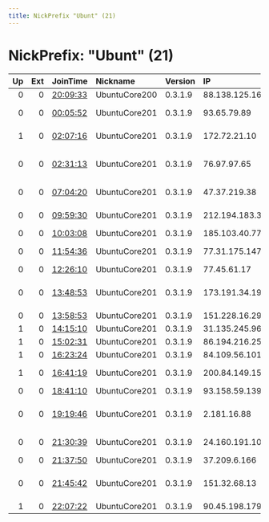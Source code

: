 ```yaml
---
title: NickPrefix "Ubunt" (21)
---
```


# NickPrefix: "Ubunt" (21)

|   Up |   Ext | JoinTime                                                                                            | Nickname      | Version   | IP             | AS                                       | CC   |   ORp |   Dirp | OS    | Contact   |   eFamMembers |
|-----:|------:|:----------------------------------------------------------------------------------------------------|:--------------|:----------|:---------------|:-----------------------------------------|:-----|------:|-------:|:------|:----------|--------------:|
|    0 |     0 | [20:09:33](https://metrics.torproject.org/rs.html#details/87B3F64A8C6595C360BCBD19C40DB77D1F8A8F98) | UbuntuCore200 | 0.3.1.9   | 88.138.125.167 | SFR SA                                   | fr   | 40699 |      0 | Linux | None      |             1 |
|    0 |     0 | [00:05:52](https://metrics.torproject.org/rs.html#details/EC3C11554FDFED3FBA1B1F9AC72427ECDD127918) | UbuntuCore201 | 0.3.1.9   | 93.65.79.89    | Vodafone Italia S.p.A.                   | it   | 35805 |      0 | Linux | None      |             1 |
|    1 |     0 | [02:07:16](https://metrics.torproject.org/rs.html#details/3D8247D9454D5725285265DA6A933A76D3092FF6) | UbuntuCore201 | 0.3.1.9   | 172.72.21.10   | Time Warner Cable Internet LLC           | us   | 35351 |      0 | Linux | None      |             1 |
|    0 |     0 | [02:31:13](https://metrics.torproject.org/rs.html#details/A95BAAA423C522767FB9F86218B18F96D37DC52E) | UbuntuCore201 | 0.3.1.9   | 76.97.97.65    | Comcast Cable Communications, LLC        | us   | 45271 |      0 | Linux | None      |             1 |
|    0 |     0 | [07:04:20](https://metrics.torproject.org/rs.html#details/AE8476A3F3649EE90A4988BDCF33BB2A477CC08F) | UbuntuCore201 | 0.3.1.9   | 47.37.219.38   | Charter Communications                   | us   | 43277 |      0 | Linux | None      |             1 |
|    0 |     0 | [09:59:30](https://metrics.torproject.org/rs.html#details/2197267CF50A1F079C71F004FE554669AA76DEA6) | UbuntuCore201 | 0.3.1.9   | 212.194.183.35 | Bouygues Telecom SA                      | fr   | 45737 |      0 | Linux | None      |             1 |
|    0 |     0 | [10:03:08](https://metrics.torproject.org/rs.html#details/53CEFA7EF95196DCD0FFFBE01D02F4F2620152A9) | UbuntuCore201 | 0.3.1.9   | 185.103.40.77  | LLC McLaut-Invest                        | ua   | 39533 |      0 | Linux | None      |             1 |
|    0 |     0 | [11:54:36](https://metrics.torproject.org/rs.html#details/78D970F76488599AB5A7BC97AC3A694B0A7EF0C5) | UbuntuCore201 | 0.3.1.9   | 77.31.175.147  | Saudi Telecom Company JSC                | sa   | 45341 |      0 | Linux | None      |             1 |
|    0 |     0 | [12:26:10](https://metrics.torproject.org/rs.html#details/17DBA8A86CEDA83DB22835414F70A47BC2633C39) | UbuntuCore201 | 0.3.1.9   | 77.45.61.17    | Asta-net S.A.                            | pl   | 33267 |      0 | Linux | None      |             1 |
|    0 |     0 | [13:48:53](https://metrics.torproject.org/rs.html#details/52069EFD36688402CBCA663C11CB06D73C4B0E54) | UbuntuCore201 | 0.3.1.9   | 173.191.34.198 | Windstream Communications LLC            | us   | 32851 |      0 | Linux | None      |             1 |
|    0 |     0 | [13:58:53](https://metrics.torproject.org/rs.html#details/F9F93C42B7668A29BD67E68C4875B6DFF3F585CA) | UbuntuCore201 | 0.3.1.9   | 151.228.16.29  | Sky UK Limited                           | gb   | 35117 |      0 | Linux | None      |             1 |
|    1 |     0 | [14:15:10](https://metrics.torproject.org/rs.html#details/B171D638EB35771A624C5F0F5BC28C1D651E5D3C) | UbuntuCore201 | 0.3.1.9   | 31.135.245.96  | KSS-Telecom OOO                          | ru   | 44837 |      0 | Linux | None      |             1 |
|    1 |     0 | [15:02:31](https://metrics.torproject.org/rs.html#details/7EB9B0E40748CBF2FAD2278EA6AA0A16FE551094) | UbuntuCore201 | 0.3.1.9   | 86.194.216.251 | Orange                                   | fr   | 32787 |      0 | Linux | None      |             1 |
|    1 |     0 | [16:23:24](https://metrics.torproject.org/rs.html#details/9F703A90BCE79C68BD6BDAA3D861071346370935) | UbuntuCore201 | 0.3.1.9   | 84.109.56.101  | Bezeq International                      | il   | 39969 |      0 | Linux | None      |             1 |
|    1 |     0 | [16:41:19](https://metrics.torproject.org/rs.html#details/2AD5BF670EF0A9C6F274184F89AB341A16DA435B) | UbuntuCore201 | 0.3.1.9   | 200.84.149.155 | CANTV Servicios, Venezuela               | ve   | 45227 |      0 | Linux | None      |             1 |
|    0 |     0 | [18:41:10](https://metrics.torproject.org/rs.html#details/03B2F73AF7EEB2F22D519FF4F08DB73B5D6C4248) | UbuntuCore201 | 0.3.1.9   | 93.158.59.139  | iBrowse SARL                             | fr   | 37879 |      0 | Linux | None      |             1 |
|    0 |     0 | [19:19:46](https://metrics.torproject.org/rs.html#details/C6DAD8D4499FE25375F9AC77EA90AC89B362EB24) | UbuntuCore201 | 0.3.1.9   | 2.181.16.88    | Telecommunication Infrastructure Company | ir   | 40589 |      0 | Linux | None      |             1 |
|    0 |     0 | [21:30:39](https://metrics.torproject.org/rs.html#details/1EB64B69F3AC42370BC96809BA19A87D999AB4AE) | UbuntuCore201 | 0.3.1.9   | 24.160.191.106 | Time Warner Cable Internet LLC           | us   | 46775 |      0 | Linux | None      |             1 |
|    0 |     0 | [21:37:50](https://metrics.torproject.org/rs.html#details/91B52B2896510420E8BBF5BDFD04025BABA014AB) | UbuntuCore201 | 0.3.1.9   | 37.209.6.166   | Kabel BW                                 | de   | 43553 |      0 | Linux | None      |             1 |
|    0 |     0 | [21:45:42](https://metrics.torproject.org/rs.html#details/FE1180540445E5D0469125705A26EE3656FC4919) | UbuntuCore201 | 0.3.1.9   | 151.32.68.13   | Wind Telecomunicazioni SpA               | it   | 34817 |      0 | Linux | None      |             1 |
|    1 |     0 | [22:07:22](https://metrics.torproject.org/rs.html#details/2B072CAF5E2A801E521C8B1C6587A1ADDC08F7CB) | UbuntuCore201 | 0.3.1.9   | 90.45.198.179  | Orange                                   | fr   | 45669 |      0 | Linux | None      |             1 |
